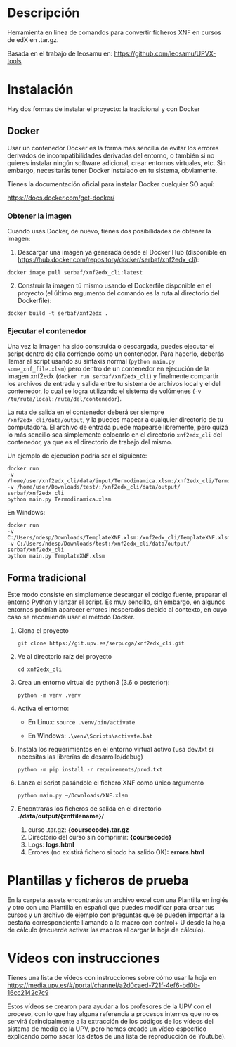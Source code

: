 # Descripción

Herramienta en linea de comandos para convertir ficheros XNF en cursos de edX
en .tar.gz.

Basada en el trabajo de leosamu en:
https://github.com/leosamu/UPVX-tools

# Instalación
Hay dos formas de instalar el proyecto: la tradicional y con Docker

## Docker
Usar un contenedor Docker es la forma más sencilla de evitar los errores
derivados de incompatibilidades derivadas del entorno, o también si no quieres
instalar ningún software adicional, crear entornos virtuales, etc. Sin embargo,
necesitarás tener Docker instalado en tu sistema, obviamente.

Tienes la documentación oficial para instalar Docker cualquier SO aquí:

https://docs.docker.com/get-docker/

### Obtener la imagen
Cuando usas Docker, de nuevo, tienes dos posibilidades de obtener la imagen:

1. Descargar una imagen ya generada desde el Docker Hub (disponible en
   https://hub.docker.com/repository/docker/serbaf/xnf2edx_cli):
    
`docker image pull serbaf/xnf2edx_cli:latest`

2. Construir la imagen tú mismo usando el Dockerfile disponible en el proyecto
   (el último argumento del comando es la ruta al directorio del Dockerfile):
   
`docker build -t serbaf/xnf2edx .`

### Ejecutar el contenedor
Una vez la imagen ha sido construida o descargada, puedes ejecutar el script
dentro de ella corriendo como un contenedor. Para hacerlo, deberás llamar al
script usando su sintaxis normal (`python main.py some_xnf_file.xlsm`) pero
dentro de un contenedor en ejecución de la imagen xnf2edx (`docker run serbaf/xnf2edx_cli`)
y finalmente compartir los archivos de entrada y salida entre tu sistema de
archivos local y el del contenedor, lo cual se logra utilizando el sistema de
volúmenes (`-v /tu/ruta/local:/ruta/del/contenedor`).

La ruta de salida en el contenedor deberá ser siempre
`/xnf2edx_cli/data/output`, y la puedes mapear a cualquier directorio de tu
computadora. El archivo de entrada puede mapearse libremente, pero quizá lo más
sencillo sea simplemente colocarlo en el directorio `xnf2edx_cli` del
contenedor, ya que es el directorio de trabajo del mismo.

Un ejemplo de ejecución podría ser el siguiente:

```
docker run
-v /home/user/xnf2edx_cli/data/input/Termodinamica.xlsm:/xnf2edx_cli/Termodinamica.xlsm
-v /home/user/Downloads/test/:/xnf2edx_cli/data/output/
serbaf/xnf2edx_cli
python main.py Termodinamica.xlsm
```
En Windows:

```
docker run 
-v C:/Users/ndesp/Downloads/TemplateXNF.xlsm:/xnf2edx_cli/TemplateXNF.xlsm 
-v C:/Users/ndesp/Downloads/test:/xnf2edx_cli/data/output/ 
serbaf/xnf2edx_cli 
python main.py TemplateXNF.xlsm
```

## Forma tradicional
Este modo consiste en simplemente descargar el código fuente, preparar el
entorno Python y lanzar el script. Es muy sencillo, sin embargo, en algunos
entornos podrían aparecer errores inesperados debido al contexto, en cuyo caso
se recomienda usar el método Docker.

1. Clona el proyecto

    `git clone https://git.upv.es/serpucga/xnf2edx_cli.git`

2. Ve al directorio raíz del proyecto

    `cd xnf2edx_cli`

3. Crea un entorno virtual de python3 (3.6 o posterior):

    ```
    python -m venv .venv
    ```
    
4. Activa el entorno:
    
    - En Linux:
        `source .venv/bin/activate`

    - En Windows:
        `.\venv\Scripts\activate.bat`

5. Instala los requerimientos en el entorno virtual activo (usa dev.txt si
   necesitas las librerías de desarrollo/debug)

    `python -m pip install -r requirements/prod.txt`

6. Lanza el script pasándole el fichero XNF como único argumento

    `python main.py ~/Downloads/XNF.xlsm`

7. Encontrarás los ficheros de salida en el directorio
   **./data/output/{xnffilename}/**
    1. curso .tar.gz: **{coursecode}.tar.gz**
    2. Directorio del curso sin comprimir: **{coursecode}**
    3. Logs: **logs.html**
    4. Errores (no existirá fichero si todo ha salido OK): **errors.html**

# Plantillas y ficheros de prueba

En la carpeta assets encontrarás un archivo excel con una Plantilla en inglés y
otro con una Plantilla en español que puedes modificar para crear tus cursos y
un archivo de ejemplo con preguntas que se pueden importar a la pestaña
correspondiente llamando a la macro con control+ U desde la hoja de cálculo
(recuerde activar las macros al cargar la hoja de cálculo).

# Vídeos con instrucciones

Tienes una lista de vídeos con instrucciones sobre cómo usar la hoja en
https://media.upv.es/#/portal/channel/a2d0caed-721f-4ef6-bd0b-16cc2142c7c9

Estos vídeos se crearon para ayudar a los profesores de la UPV con el proceso,
con lo que hay alguna referencia a procesos internos que no os servirá
(principalmente a la extracción de los códigos de los vídeos del sistema de
media de la UPV, pero hemos creado un vídeo específico explicando cómo sacar
los datos de una lista de reproducción de Youtube).

